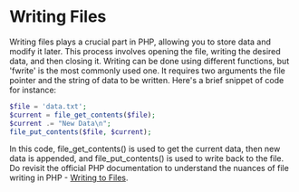 # Writing Files

Writing files plays a crucial part in PHP, allowing you to store data and modify it later. This process involves opening the file, writing the desired data, and then closing it. Writing can be done using different functions, but 'fwrite' is the most commonly used one. It requires two arguments the file pointer and the string of data to be written. Here's a brief snippet of code for instance:

```php
$file = 'data.txt';
$current = file_get_contents($file);
$current .= "New Data\n";
file_put_contents($file, $current);
```

In this code, file_get_contents() is used to get the current data, then new data is appended, and file_put_contents() is used to write back to the file. Do revisit the official PHP documentation to understand the nuances of file writing in PHP - [Writing to Files](https://www.php.net/manual/en/function.fwrite.php).